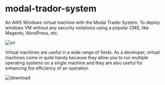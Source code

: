 # modal-trador-system

An AWS Windows virtual machine with the Modal Trader System. To deploy windows VM without any security violations using a popular CMS, like Magento, WordPress, etc.

![vn](https://github.com/Keshala09/modal-trador-system/assets/105196447/b8adac07-7e7f-4cbf-9b99-710a873bcb97)


Virtual machines are useful in a wide range of fields. As a developer, virtual machines come in quite handy because they allow you to run multiple operating systems on a single machine and they are also useful for enhancing the efficiency of an operation


![download](https://github.com/Keshala09/modal-trador-system/assets/105196447/9a9be4ea-2f90-47c5-aba1-1cec34a1ac00)
